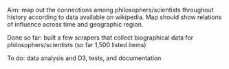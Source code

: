 Aim: map out the connections among philosophers/scientists throughout history according to data available on wikipedia. Map should show relations of influence across time and geographic region.

Done so far: built a few scrapers that collect biographical data for philosophers/scientists (so far 1,500 listed items)

To do: data analysis and D3, tests, and documentation
